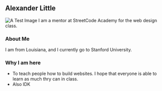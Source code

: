 
## Alexander Little
![A Test Image](https://images.pexels.com/photos/414612/pexels-photo-414612.jpeg)
I am a mentor at StreetCode Academy for the web design class.

### About Me

I am from Louisiana, and I currently go to Stanford University. 

### Why I am here
* To teach people how to build websites. I hope that everyone is able to learn as much thry can in class.
* Also IDK

